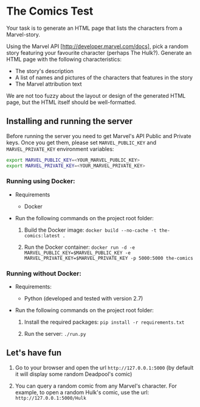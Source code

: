 # The Comics Test

Your task is to generate an HTML page that lists the characters from a
Marvel-story.

Using the Marvel API [http://developer.marvel.com/docs], pick a random story
featuring your favourite character (perhaps The Hulk?). Generate an HTML page
with the following characteristics:

* The story's description
* A list of names and pictures of the characters that features in the story
* The Marvel attribution text

We are not too fuzzy about the layout or design of the generated HTML
page, but the HTML itself should be well-formatted.


## Installing and running the server

Before running the server you need to get Marvel's API Public and Private keys. Once you get them, 
please set `MARVEL_PUBLIC_KEY` and `MARVEL_PRIVATE_KEY` environment variables:

```bash
export MARVEL_PUBLIC_KEY=<YOUR_MARVEL_PUBLIC_KEY>
export MARVEL_PRIVATE_KEY=<YOUR_MARVEL_PRIVATE_KEY>
```

### Running using Docker:
* Requirements
    * Docker

* Run the following commands on the project root folder:

    1) Build the Docker image: `docker build --no-cache -t the-comics:latest .`

    2) Run the Docker container: `docker run -d -e MARVEL_PUBLIC_KEY=$MARVEL_PUBLIC_KEY -e MARVEL_PRIVATE_KEY=$MARVEL_PRIVATE_KEY -p 5000:5000 the-comics`


### Running without Docker:
* Requirements:
    * Python (developed and tested with version 2.7)

* Run the following commands on the project root folder:

    1) Install the required packages: `pip install -r requirements.txt`

    2) Run the server: `./run.py`


## Let's have fun
1) Go to your browser and open the url `http://127.0.0.1:5000` (by default it will display some random Deadpool's comic)

2) You can query a random comic from any Marvel's character. For example, to open a random Hulk's comic, use the url: 
`http://127.0.0.1:5000/Hulk`